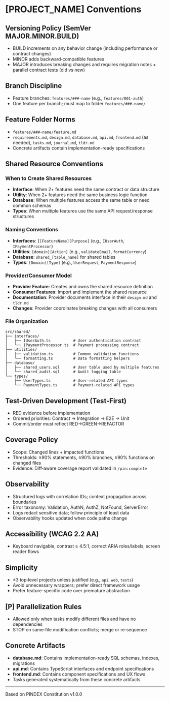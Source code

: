 # [PROJECT_NAME] Conventions

## Versioning Policy (SemVer MAJOR.MINOR.BUILD)
- BUILD increments on any behavior change (including performance or contract changes)
- MINOR adds backward‑compatible features
- MAJOR introduces breaking changes and requires migration notes + parallel contract tests (old vs new)

## Branch Discipline
- Feature branches: `features/###-name` (e.g., `features/001-auth`)
- One feature per branch; must map to folder `features/###-name/`

## Feature Folder Norms
- `features/###-name/feature.md`
- `requirements.md`, `design.md`, `database.md`, `api.md`, `frontend.md` (as needed), `tasks.md`, `journal.md`, `tldr.md`
- Concrete artifacts contain implementation-ready specifications

## Shared Resource Conventions

### When to Create Shared Resources
- **Interface**: When 2+ features need the same contract or data structure
- **Utility**: When 2+ features need the same business logic function
- **Database**: When multiple features access the same table or need common schemas
- **Types**: When multiple features use the same API request/response structures

### Naming Conventions
- **Interfaces**: `I[FeatureName][Purpose]` (e.g., `IUserAuth`, `IPaymentProcessor`)
- **Utilities**: `[domain][Action]` (e.g., `validateEmail`, `formatCurrency`)
- **Database**: `shared_[table_name]` for shared tables
- **Types**: `[Domain][Type]` (e.g., `UserRequest`, `PaymentResponse`)

### Provider/Consumer Model
- **Provider Feature**: Creates and owns the shared resource definition
- **Consumer Features**: Import and implement the shared resource
- **Documentation**: Provider documents interface in their `design.md` and `tldr.md`
- **Changes**: Provider coordinates breaking changes with all consumers

### File Organization
```
src/shared/
├── interfaces/
│   ├── IUserAuth.ts          # User authentication contract
│   └── IPaymentProcessor.ts  # Payment processing contract
├── utilities/
│   ├── validation.ts         # Common validation functions
│   └── formatting.ts         # Data formatting helpers
├── database/
│   ├── shared_users.sql      # User table used by multiple features
│   └── shared_audit.sql      # Audit logging table
└── types/
    ├── UserTypes.ts          # User-related API types
    └── PaymentTypes.ts       # Payment-related API types
```

## Test-Driven Development (Test‑First)
- RED evidence before implementation
- Ordered priorities: Contract → Integration → E2E → Unit
- Commit/order must reflect RED→GREEN→REFACTOR

## Coverage Policy
- Scope: Changed lines + impacted functions
- Thresholds: ≥90% statements, ≥90% branches, ≥90% functions on changed files
- Evidence: Diff‑aware coverage report validated in `/pin:complete`

## Observability
- Structured logs with correlation IDs; context propagation across boundaries
- Error taxonomy: Validation, AuthN, AuthZ, NotFound, ServerError
- Logs redact sensitive data; follow principle of least data
- Observability hooks updated when code paths change

## Accessibility (WCAG 2.2 AA)
- Keyboard navigable, contrast ≥ 4.5:1, correct ARIA roles/labels, screen reader flows

## Simplicity
- ≤3 top‑level projects unless justified (e.g., `api`, `web`, `tests`)
- Avoid unnecessary wrappers; prefer direct framework usage
- Prefer feature-specific code over premature abstraction

## [P] Parallelization Rules
- Allowed only when tasks modify different files and have no dependencies
- STOP on same‑file modification conflicts; merge or re‑sequence

## Concrete Artifacts
- **database.md**: Contains implementation-ready SQL schemas, indexes, migrations
- **api.md**: Contains TypeScript interfaces and endpoint specifications
- **frontend.md**: Contains component specifications and UX flows
- Tasks generated systematically from these concrete artifacts

---

Based on PINDEX Constitution v1.0.0